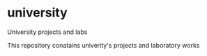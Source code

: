 # university
University projects and labs

This repository conatains univerity's projects and laboratory works
